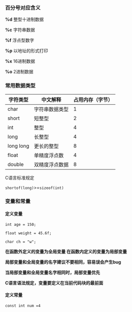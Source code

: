 ### 百分号对应含义

**%d** 整型十进制数据

**%c** 字符串数据

**%f** 浮点型数字

**%p** 以地址的形式打印

**%x** 16进制数据

**%o** 2进制数据



### 常用数据类型
| 字符类型  | 中文解释       | 占用内存（字节） |
| --------- | -------------- | :--------------- |
| char      | 字符串数据类型 | 1                |
| short     | 短整型         | 2                |
| int       | 整型           | 4                |
| long      | 长整型         | 4                |
| long long | 更长的整型     | 8                |
| float     | 单精度浮点数   | 4                |
| double    | 双精度浮点数据 | 8                |

C语言标准规定

`shortof(long)`>=`sizeof(int)`

### 变量和常量

#### 定义变量

`int age = 150;`

`float weight = 45.6f;`

`char ch = "w";`

**在函数外定义的变量为全局变量 在函数内定义的变量为局部变量**

**局部变量和全局变量的名字建议不要相同，容易误会产生bug**

**当局部变量和全局变量名字相同时，局部变量优先**

**C语言语法规定，变量要定义在当前代码块的最前面**

#### 定义常量

`const int num =4`

